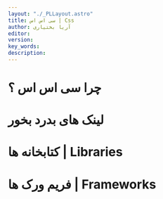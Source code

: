 ```yaml
---
layout: "./_PLLayout.astro"
title: سی اس اس | Css
author: آریا بختیاری
editor: 
version: 
key_words:  
description: 
---
```


# چرا سی اس اس ؟

# لینک های بدرد بخور


# کتابخانه ها | Libraries


# فریم ورک ها | Frameworks
